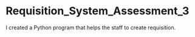 # Requisition_System_Assessment_3
I created a Python program that helps the staff to create requisition.
